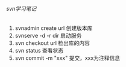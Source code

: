 ###### svn学习笔记

1. svnadmin create url 创建版本库
2. svnserve -d -r dir 启动服务
3. svn checkout url 检出库的内容
4. svn status 查看状态
5. svn commit -m "xxx" 提交，xxx为注释信息